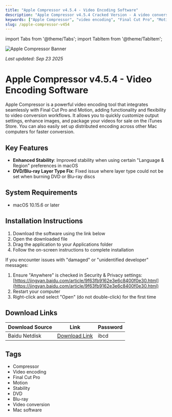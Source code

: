 ```yaml
---
title: "Apple Compressor v4.5.4 - Video Encoding Software"
description: "Apple Compressor v4.5.4 Cracked Version - A video conversion tool highly integrated with Final Cut Pro and Motion, with improved system stability"
keywords: ["Apple Compressor", "video encoding", "Final Cut Pro", "Motion", "stability", "DVD", "Blu-ray", "video conversion"]
slug: /apple-compressor-v454
---
```


import Tabs from '@theme/Tabs';
import TabItem from '@theme/TabItem';

![Apple Compressor Banner](https://www.gfxcamp.com/wp-content/uploads/2020/11/Compressor-4.5.jpg)

*Last updated: Sep 23 2025*

# Apple Compressor v4.5.4 - Video Encoding Software

Apple Compressor is a powerful video encoding tool that integrates seamlessly with Final Cut Pro and Motion, adding functionality and flexibility to video conversion workflows. It allows you to quickly customize output settings, enhance images, and package your videos for sale on the iTunes Store. You can also easily set up distributed encoding across other Mac computers for faster conversion.

## Key Features

- **Enhanced Stability**: Improved stability when using certain "Language & Region" preferences in macOS
- **DVD/Blu-ray Layer Type Fix**: Fixed issue where layer type could not be set when burning DVD or Blu-ray discs

## System Requirements

- macOS 10.15.6 or later

## Installation Instructions

<Tabs>
<TabItem value="standard" label="Standard Installation">

1. Download the software using the link below
2. Open the downloaded file
3. Drag the application to your Applications folder
4. Follow the on-screen instructions to complete installation

</TabItem>
<TabItem value="troubleshooting" label="Troubleshooting Installation">

If you encounter issues with "damaged" or "unidentified developer" messages:

1. Ensure "Anywhere" is checked in Security & Privacy settings: [https://jingyan.baidu.com/article/9f63fb9162e3e6c8400f0e30.html](https://jingyan.baidu.com/article/9f63fb9162e3e6c8400f0e30.html)
2. Restart your computer
3. Right-click and select "Open" (do not double-click) for the first time

</TabItem>
</Tabs>

## Download Links

| Download Source | Link | Password |
|-----------------|------|----------|
| Baidu Netdisk | [Download Link](https://pan.baidu.com/s/1ZgxryMRUFRtvGP2w4Si1XA) | ibcd |

## Tags

- Compressor
- Video encoding
- Final Cut Pro
- Motion
- Stability
- DVD
- Blu-ray
- Video conversion
- Mac software
